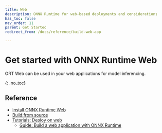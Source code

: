 ```yaml
---
title: Web
description: ONNX Runtime for web-based deployments and considerations and options for building a web application with ONNX Runtime
has_toc: false 
nav_order: 11
parent: Get Started
redirect_from: /docs/reference/build-web-app

---
```


# Get started with ONNX Runtime Web
ORT Web can be used in your web applications for model inferencing.

{: .no_toc}

## Reference
* [Install ONNX Runtime Web](./../install/index.md#install-on-web-and-mobile)
* [Build from source](./../build/web.md)
* [Tutorials: Deploy on web](./../tutorials/web/index.md)
  * [Guide: Build a web application with ONNX Runtime](./../tutorials/web/build-web-app)
